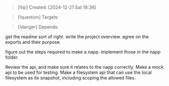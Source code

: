 
>[!tip] Created: [2024-12-21 Sat 18:36]

>[!question] Targets: 

>[!danger] Depends: 

get the readme sort of right.
write the project overview.
agree on the exports and their purpose.

figure out the steps required to make a napp.
implement those in the napp folder.

Review the api, and make sure it relates to the napp correctly.
Make a mock api to be used for testing.
Make a filesystem api that can use the local filesystem as its snapshot, including scoping the allowed files.